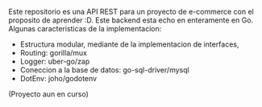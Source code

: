 Este repositorio es una API REST para un proyecto de e-commerce con el proposito de aprender :D.
Este backend esta echo en enteramente en Go.
Algunas caracteristicas de la implementacion:
- Estructura modular, mediante de la implementacion de interfaces,
- Routing: gorilla/mux
- Logger: uber-go/zap
- Coneccion a la base de datos: go-sql-driver/mysql
- DotEnv: joho/godotenv

(Proyecto aun en curso)
